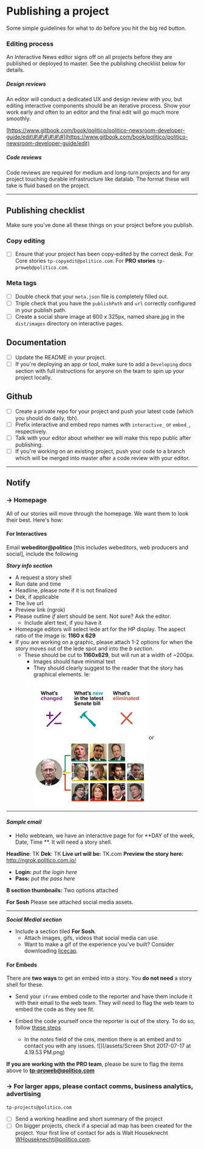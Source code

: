 # Publishing a project

Some simple guidelines for what to do before you hit the big red button.

### Editing process

An Interactive News editor signs off on all projects before they are published or deployed to master. See the publishing checklist below for details.

##### Design reviews

An editor will conduct a dedicated UX and design review with you, but editing interactive components should be an iterative process. Show your work early and often to an editor and the final edit will go much more smoothly.

[https://www.gitbook.com/book/politico/politico-newsroom-developer-guide/edit\#\#\#\#\#\#](https://www.gitbook.com/book/politico/politico-newsroom-developer-guide/edit) 

##### Code reviews
Code reviews are required for medium and long-turn projects and for any project touching durable infrastructure like datalab. The format these will take is fluid based on the project.

---

## Publishing checklist

Make sure you've done all these things on your project before you publish.

### Copy editing

* [ ] Ensure that your project has been copy-edited by the correct desk. For Core stories `tp-copyedit@politico.com`. For **PRO stories** `tp-proweb@politico.com`. 

### Meta tags

* [ ] Double check that your `meta.json` file is completely filled out.
* [ ] Triple check that you have the `publishPath` and `url` correctly configured in your publish path.
* [ ] Create a social share image at 600 x 325px, named share.jpg in the `dist/images` directory on interactive pages.

## Documentation

* [ ] Update the README in your project.
* [ ] If you're deploying an app or tool, make sure to add a `Developing` docs section with full instructions for anyone on the team to spin up your project locally.

## Github

* [ ] Create a private repo for your project and push your latest code \(which you should do daily, tbh\).
* [ ] Prefix interactive and embed repo names with `interactive_` or `embed_`, respectively.
* [ ] Talk with your editor about whether we will make this repo public after publishing.
* [ ] If you're working on an existing project, push your code to a branch which will be merged into master after a code review with your editor.

---

## Notify

### →  Homepage

All of our stories will move through the homepage. We want them to look their best. Here's how:

#### For Interactives

Email **webeditor@politico** \[this includes webeditors, web producers and social\], include the following

_**Story info section**_

* A request a story shell
* Run date and time
* Headline, please note if it is not finalized
* Dek, if applicable
* The live url
* Preview link (ngrok)
* Please outline *if* alert should be sent. Not sure? Ask the editor.
  * Include alert text, if you have it
* Homepage editors will select lede art for the HP display. The aspect ratio of the image is: **1160 x 629**
* If you are working on a graphic, please attach 1-2 options for when the story moves out of the lede spot and into the *b section*.
  * These should be cut to **1160x629**, but will run at a width of ~200px. 
    * Images should have minimal text 
    * They should clearly suggest to the reader that the story has graphical elements. Ie:
      ![](/assets/small.jpg)  or 
      ![](/assets/testings.jpg)
      
---

#### *Sample email*

* Hello webteam, we have an interactive page for for **DAY of the week, Date, Time **. It will need a story shell.

**Headline**: TK
**Dek**: TK
**Live url will be:** TK.com
**Preview the story here:**  http://ngrok.politico.com.io/
  - **Login:** *put the login here*
  - **Pass:** *put the pass here*
  
**B section thumbnails:** Two options attached


**For Sosh**
Please see attached social media assets.


---

_**Social Medial section**_

* Include a section tiled **For Sosh**. 
    * Attach images, gifs, videos that social media can use. 
    * Want to make a gif of the experience you've built? Consider downloading [licecap](https://www.cockos.com/licecap/). 


#### For Embeds

There are **two ways** to get an embed into a story. You **do not need** a story shell for these.

* Send your `iframe` embed code to the reporter and have them include it with their email to the web team. They will need to flag the web team to embed the code as they see fit. 

* Embed the code yourself once the reporter is out of the story. To do so, follow [these steps](https://politico.gitbooks.io/politico-newsroom-developer-guide/content/tipsheets/cms-embeds/plugging-your-embed-into-the-cms.html)
  * In the _notes_ field of the cms, mention there is an embed and to contact you with any issues.
    ![](/assets/Screen Shot 2017-07-17 at 4.19.53 PM.png)    

**If you are working with the PRO team**, please be sure to flag the items above to **tp-proweb@politico.com**

### → For larger apps, please contact c**omms, business analytics, advertising**

`tp-projects@politico.com`

* [ ] Send a working headline and short summary of the project 
* [ ] On bigger projects, check if a special ad map has been created for the project. Your first line of contact for ads is Walt Houseknecht [WHouseknecht@politico.com](mailto:WHouseknecht@politico.com).

#### 




